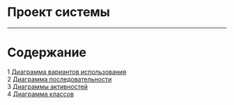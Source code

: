 # Проект системы
---

# Содержание
1 [Диаграмма вариантов использования](UseCase/README.md)  
2 [Диаграмма последовательности](SequenceDiagrams/README.md)  
3 [Диаграммы активностей](ActivityDiagrams/README.md)  
4 [Диаграмма классов](ClassDiagram/README.md)
